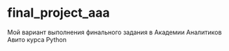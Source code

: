 # final_project_aaa
Мой вариант выполнения финального задания в Академии Аналитиков Авито курса Python
